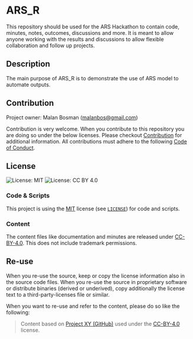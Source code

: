 # ARS_R

This repository should be used for the ARS Hackathon to contain code, minutes, notes, outcomes, discussions and more. It is meant to allow anyone working with the results and discussions to allow flexible collaboration and follow up projects.

## Description

The main purpose of ARS_R is to demonstrate the use of ARS model to automate outputs.

## Contribution

Project owner: Malan Bosman (malanbos@gmail.com)

Contribution is very welcome. When you contribute to this repository you are doing so under the below licenses. Please checkout [Contribution](CONTRIBUTING.md) for additional information. All contributions must adhere to the following [Code of Conduct](CODE_OF_CONDUCT.md).

## License

![License: MIT](https://img.shields.io/badge/License-MIT-blue.svg) ![License: CC BY 4.0](https://img.shields.io/badge/License-CC_BY_4.0-blue.svg)

### Code & Scripts

This project is using the [MIT](http://www.opensource.org/licenses/MIT "The MIT License | Open Source Initiative") license (see [`LICENSE`](LICENSE)) for code and scripts.

### Content

The content files like documentation and minutes are released under [CC-BY-4.0](https://creativecommons.org/licenses/by/4.0/). This does not include trademark permissions.

## Re-use

When you re-use the source, keep or copy the license information also in the source code files. When you re-use the source in proprietary software or distribute binaries (derived or underived), copy additionally the license text to a third-party-licenses file or similar.

When you want to re-use and refer to the content, please do so like the following:

> Content based on [Project XY (GitHub)](https://github.com/xy/xy) used under the [CC-BY-4.0](https://creativecommons.org/licenses/by/4.0/) license.




